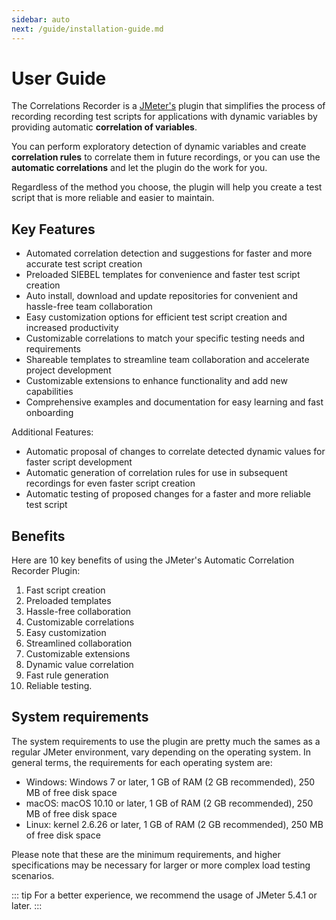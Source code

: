 ```yaml
---
sidebar: auto
next: /guide/installation-guide.md
---
```


# User Guide

The Correlations Recorder is a [JMeter's](http://jmeter.apache.org/usermanual/get-started.html) plugin that simplifies
 the process of recording recording test scripts for applications with dynamic variables by providing automatic **correlation of variables**.

You can perform exploratory detection of dynamic variables and create **correlation rules** to correlate them
 in future recordings, or you can use the **automatic correlations** and let the plugin do the work for you. 

Regardless of the method you choose, the plugin will help you create a test script that is more reliable and
 easier to maintain.

## Key Features

- Automated correlation detection and suggestions for faster and more accurate test script creation
- Preloaded SIEBEL templates for convenience and faster test script creation
- Auto install, download and update repositories for convenient and hassle-free team collaboration
- Easy customization options for efficient test script creation and increased productivity
- Customizable correlations to match your specific testing needs and requirements
- Shareable templates to streamline team collaboration and accelerate project development
- Customizable extensions to enhance functionality and add new capabilities
- Comprehensive examples and documentation for easy learning and fast onboarding

Additional Features:

- Automatic proposal of changes to correlate detected dynamic values for faster script development
- Automatic generation of correlation rules for use in subsequent recordings for even faster script creation
- Automatic testing of proposed changes for a faster and more reliable test script

## Benefits

Here are 10 key benefits of using the JMeter's Automatic Correlation Recorder Plugin:

1. Fast script creation
2. Preloaded templates
3. Hassle-free collaboration
4. Customizable correlations
5. Easy customization
6. Streamlined collaboration
7. Customizable extensions
8. Dynamic value correlation
9. Fast rule generation
10. Reliable testing.

## System requirements

The system requirements to use the plugin are pretty much the sames as a regular JMeter environment, vary depending on
 the operating system. In general terms, the requirements for each operating system are:

- Windows: Windows 7 or later, 1 GB of RAM (2 GB recommended), 250 MB of free disk space
- macOS: macOS 10.10 or later, 1 GB of RAM (2 GB recommended), 250 MB of free disk space
- Linux: kernel 2.6.26 or later, 1 GB of RAM (2 GB recommended), 250 MB of free disk space

Please note that these are the minimum requirements, and higher specifications may be necessary for larger or more
 complex load testing scenarios.

::: tip
For a better experience, we recommend the usage of JMeter 5.4.1 or later.
:::
